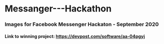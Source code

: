 # Messanger---Hackathon

### Images for Facebook Messenger Hackaton - September 2020

#### Link to winning project: https://devpost.com/software/aa-04pgyj
